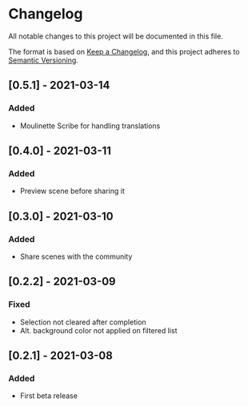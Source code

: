 # Changelog
All notable changes to this project will be documented in this file.

The format is based on [Keep a Changelog](https://keepachangelog.com/en/1.0.0/),
and this project adheres to [Semantic Versioning](https://semver.org/spec/v2.0.0.html).

## [0.5.1] - 2021-03-14
### Added
- Moulinette Scribe for handling translations

## [0.4.0] - 2021-03-11
### Added
- Preview scene before sharing it

## [0.3.0] - 2021-03-10
### Added
- Share scenes with the community

## [0.2.2] - 2021-03-09
### Fixed
- Selection not cleared after completion
- Alt. background color not applied on filtered list

## [0.2.1] - 2021-03-08
### Added
- First beta release
